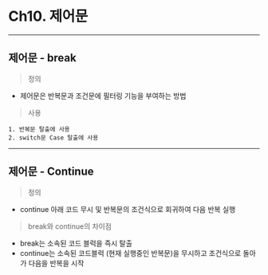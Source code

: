 # Ch10. 제어문
---
제어문 - break
---
> 정의<br>
- 제어문은 반복문과 조건문에 필터링 기능을 부여하는 방법
> 사용<br>
```
1. 반복문 탈출에 사용
2. switch문 Case 탈출에 사용
```
---
제어문 - Continue
---
> 정의<br>
- continue 아래 코드 무시 및 반복문의 조건식으로 회귀하여 다음 반복 실행
> break와 continue의 차이점<br>
- break는 소속된 코드 블럭을 즉시 탈출
- continue는 소속된 코드블럭 (현재 실행중인 반복문)을 무시하고 조건식으로 돌아가 다음을 반복을 시작
